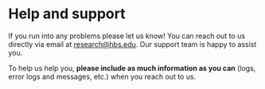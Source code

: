 # Help and support

If you run into any problems please let us know! You can reach out to us directly via email at 
[research@hbs.edu](mailto:research@hbs.edu).
Our support team is happy to assist you.

To help us help you, **please include as much information as you can** (logs, error logs and messages, etc.) when you reach out to us.